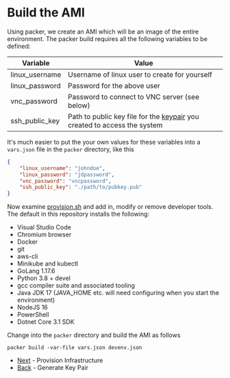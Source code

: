 # Build the AMI

Using packer, we create an AMI which will be an image of the entire environment. The packer build requires all the following variables to be defined:

| Variable | Value |
|----------|-------|
| linux_username | Username of linux user to create for yourself |
| linux_password | Password for the above user |
| vnc_password | Password to connect to VNC server (see below) |
| ssh_public_key | Path to public key file for the [keypair](./keypair.md) you created to access the system |

It's much easier to put the your own values for these variables into a `vars.json` file in the `packer` directory, like this

```json
{
    "linux_username": "johndoe",
    "linux_password": "jdpassword",
    "vnc_password": "vncpassword",
    "ssh_public_key": "./path/to/pubkey.pub"
}
```

Now examine [provision.sh](../packer/provision.sh) and add in, modify or remove developer tools. The default in this repository installs the following:

* Visual Studio Code
* Chromium browser
* Docker
* git
* aws-cli
* Minikube and kubectl
* GoLang 1.17.6
* Python 3.8 + devel
* gcc compiler suite and associated tooling
* Java JDK 17 (JAVA_HOME etc. will need configuring when you start the environment)
* NodeJS 16
* PowerShell
* Dotnet Core 3.1 SDK

Change into the `packer` directory and build the AMI as follows

```
packer build -var-file vars.json devenv.json
```

* [Next](./provision.md) - Provision Infrastructure
* [Back](./keypair.md) - Generate Key Pair